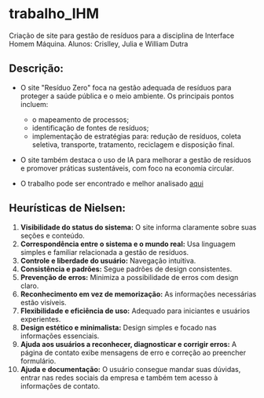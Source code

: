 # trabalho_IHM
Criação de site para gestão de resíduos para a disciplina de Interface Homem Máquina.
Alunos: Crislley, Julia e William Dutra

## Descrição:
- O site "Resíduo Zero" foca na gestão adequada de resíduos para proteger a saúde pública e o meio ambiente. Os principais pontos incluem:
  -  o mapeamento de processos;
  -  identificação de fontes de resíduos;
  -  implementação de estratégias para: redução de resíduos, coleta seletiva, transporte, tratamento, reciclagem e disposição final.
  
-  O site também destaca o uso de IA para melhorar a gestão de resíduos e promover práticas sustentáveis, com foco na economia circular.

- O trabalho pode ser encontrado e melhor analisado [aqui](https://replit.com/@JuliaSchaedler/TrabalhoIHM?v=1#index.html)
## Heurísticas de Nielsen:
1. **Visibilidade do status do sistema:** O site informa claramente sobre suas seções e conteúdo.
2. **Correspondência entre o sistema e o mundo real:** Usa linguagem simples e familiar relacionada a gestão de resíduos.
3. **Controle e liberdade do usuário:** Navegação intuitiva.
4. **Consistência e padrões:** Segue padrões de design consistentes.
5. **Prevenção de erros:** Minimiza a possibilidade de erros com design claro.
6. **Reconhecimento em vez de memorização:** As informações necessárias estão visíveis.
7. **Flexibilidade e eficiência de uso:** Adequado para iniciantes e usuários experientes.
8. **Design estético e minimalista:** Design simples e focado nas informações essenciais.
9. **Ajuda aos usuários a reconhecer, diagnosticar e corrigir erros:** A página de contato exibe mensagens de erro e correção ao preencher formulário.
10. **Ajuda e documentação:** O usuário consegue mandar suas dúvidas, entrar nas redes sociais da empresa e também tem acesso à informações de contato.
